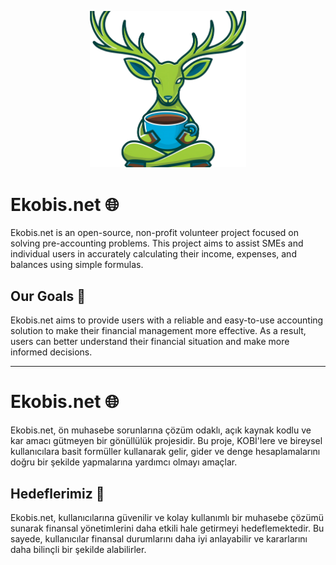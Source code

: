 


<p align="center">
  <img src="ekobisnewLogo.png" width="250">
</p>

# Ekobis.net 🌐

Ekobis.net is an open-source, non-profit volunteer project focused on solving pre-accounting problems. This project aims to assist SMEs and individual users in accurately calculating their income, expenses, and balances using simple formulas.

## Our Goals 🎯

Ekobis.net aims to provide users with a reliable and easy-to-use accounting solution to make their financial management more effective. As a result, users can better understand their financial situation and make more informed decisions.

---

# Ekobis.net 🌐

Ekobis.net, ön muhasebe sorunlarına çözüm odaklı, açık kaynak kodlu ve kar amacı gütmeyen bir gönüllülük projesidir. Bu proje, KOBİ'lere ve bireysel kullanıcılara basit formüller kullanarak gelir, gider ve denge hesaplamalarını doğru bir şekilde yapmalarına yardımcı olmayı amaçlar.

## Hedeflerimiz 🎯

Ekobis.net, kullanıcılarına güvenilir ve kolay kullanımlı bir muhasebe çözümü sunarak finansal yönetimlerini daha etkili hale getirmeyi hedeflemektedir. Bu sayede, kullanıcılar finansal durumlarını daha iyi anlayabilir ve kararlarını daha bilinçli bir şekilde alabilirler.
